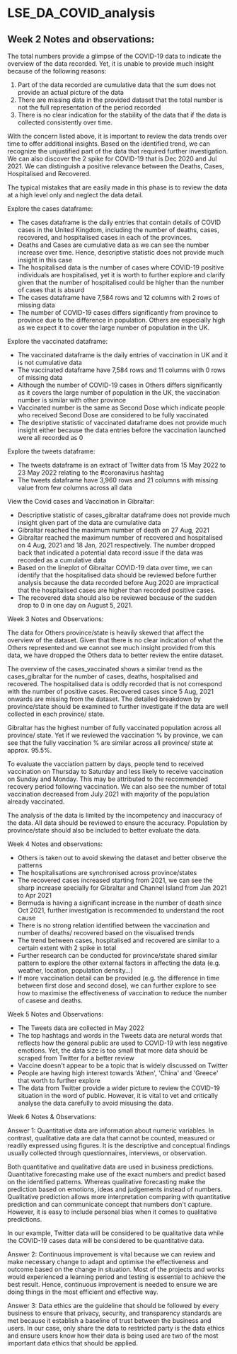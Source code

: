 # LSE_DA_COVID_analysis


## Week 2 Notes and observations:

The total numbers provide a glimpse of the COVID-19 data to indicate the overview of the data recorded. Yet, it is unable to provide much insight because of the following reasons:
1. Part of the data recorded are cumulative data that the sum does not provide an actual picture of the data
2. There are missing data in the provided dataset that the total number is not the full representation of the period recorded
3. There is no clear indication for the stability of the data that if the data is collected consistently over time.

With the concern listed above, it is important to review the data trends over time to offer additional insights. Based on the identified trend, we can recognize the unjustified part of the data that required further investigation. We can also discover the 2 spike for COVID-19 that is Dec 2020 and Jul 2021. We can distinguish a positive relevance between the Deaths, Cases, Hospitalised and Recovered.

The typical mistakes that are easily made in this phase is to review the data at a high level only and neglect the data detail.

Explore the cases dataframe:
- The cases dataframe is the daily entries that contain details of COVID cases in the United Kingdom, including the number of deaths, cases, recovered, and hospitalised cases in each of the provinces.
- Deaths and Cases are cumulative data as we can see the number increase over time. Hence, descriptive statistic does not provide much insight in this case
- The hospitalised data is the number of cases where COVID-19 positive individuals are hospitalised, yet it is worth to further explore and clarify given that the number of hospitalised could be higher than the number of cases that is absurd
- The cases dataframe have 7,584 rows and 12 columns with 2 rows of missing data
- The number of COVID-19 cases differs significantly from province to province due to the difference in population. Others are especially high as we expect it to cover the large number of population in the UK.

Explore the vaccinated dataframe:
- The vaccinated dataframe is the daily entries of vaccination in UK and it is not cumulative data
- The vaccinated dataframe have 7,584 rows and 11 columns with 0 rows of missing data
- Although the number of COVID-19 cases in Others differs significantly as it covers the large number of population in the UK, the vaccination number is similar with other province
- Vaccinated number is the same as Second Dose which indicate people who received Second Dose are considered to be fully vaccinated
- The desriptive statistic of vaccinated dataframe does not provide much insight either because the data entries before the vaccination launched were all recorded as 0

Explore the tweets dataframe:
- The tweets dataframe is an extract of Twitter data from 15 May 2022 to 23 May 2022 relating to the #coronavirus hashtag
- The tweets dataframe have 3,960 rows and 21 columns with missing value from few columns across all data

View the Covid cases and Vaccination in Gibraltar:
- Descriptive statistic of cases_gibraltar dataframe does not provide much insight given part of the data are cumulative data
- Gibraltar reached the maximum number of death on 27 Aug, 2021
- Gibraltar reached the maximum number of recovered and hospitalised on 4 Aug, 2021 and 18 Jan, 2021 respectively. The number dropped back that indicated a potential data record issue if the data was recorded as a cumulative data
- Based on the lineplot of Gibraltar COVID-19 data over time, we can identify that the hospitalised data should be reviewed before further analysis because the data recorded before Aug 2020 are impractical that the hospitalised cases are higher than recorded positive cases.
- The recovered data should also be reviewed because of the sudden drop to 0 in one day on August 5, 2021.



Week 3 Notes and Observations:

The data for Others province/state is heavily skewed that affect the overview of the dataset. Given that there is no clear indication of what the Others represented and we cannot see much insight provided from this data, we have dropped the Others data to better review the entire dataset.

The overview of the cases_vaccinated shows a similar trend as the cases_gibraltar for the number of cases, deaths, hospitalised and recovered. The hospitalised data is oddly recorded that is not correspond with the number of positive cases. Recovered cases since 5 Aug, 2021 onwards are missing from the dataset. The detailed breakdown by province/state should be examined to further investigate if the data are well collected in each province/ state.

Gibraltar has the highest number of fully vaccinated population across all province/ state. Yet if we reviewed the vaccination % by province, we can see that the fully vaccination % are similar across all province/ state at approx. 95.5%.

To evaluate the vacciation pattern by days, people tend to received vaccination on Thursday to Saturday and less likely to receive vaccination on Sunday and Monday. This may be attributed to the recommended recovery period following vaccination. We can also see the number of total vaccination decreased from July 2021 with majority of the population already vaccinated.

The analysis of the data is limited by the incompetency and inaccuracy of the data. All data should be reviewed to ensure the accuracy. Population by province/state should also be included to better evaluate the data.



Week 4 Notes and observations:

- Others is taken out to avoid skewing the dataset and better observe the patterns
- The hospitalisations are synchronised across province/states
- The recovered cases increased starting from 2021, we can see the sharp increase specially for Gibraltar and Channel Island from Jan 2021 to Apr 2021
- Bermuda is having a significant increase in the number of death since Oct 2021, further investigation is recommended to understand the root cause
- There is no strong relation identified between the vaccination and number of deaths/ recovered based on the visualised trends
- The trend between cases, hospitalised and recovered are similar to a certain extent with 2 spike in total
- Further research can be conducted for province/state shared similar pattern to explore the other external factors in affecting the data (e.g. weather, location, population density...)
- If more vaccination detail can be provided (e.g. the difference in time between first dose and second dose), we can further explore to see how to maximise the effectiveness of vaccination to reduce the number of casese and deaths.



Week 5 Notes and Observations:

- The Tweets data are collected in May 2022
- The top hashtags and words in the Tweets data are netural words that reflects how the general public are used to COVID-19 with less negative emotions. Yet, the data size is too small that more data should be scraped from Twitter for a better review
- Vaccine doesn't appear to be a topic that is widely discussed on Twitter
- People are having high interest towards 'Athen', 'China' and 'Greece' that worth to further explore
- The data from Twitter provide a wider picture to review the COVID-19 situation in the word of public. However, it is vital to vet and critically analyse the data carefully to avoid misusing the data.



Week 6 Notes & Observations:

Answer 1: Quantitative data are information about numeric variables. In contrast, qualitative data are data that cannot be counted, measured or readily expressed using figures. It is the descriptive and conceptual findings usually collected through questionnaires, interviews, or observation.

Both quantitative and qualitative data are used in business predictions. Quantitative forecasting make use of the exact numbers and predict based on the identified patterns. Whereas qualitative forecasting make the prediction based on emotions, ideas and judgements instead of numbers. Qualitative prediction allows more interpretation comparing with quantitative prediction and can communicate concept that numbers don't capture. However, it is easy to include personal bias when it comes to qualitative predictions.

In our example, Twitter data will be considered to be qualitative data while the COVID-19 cases data will be considered to be quantitative data.

Answer 2: Continuous improvement is vital because we can review and make necessary change to adapt and optimise the effectiveness and outcome based on the change in situation. Most of the projects and works would experienced a learning period and testing is essential to achieve the best result. Hence, continuous improvement is needed to ensure we are doing things in the most efficient and effective way.

Answer 3: Data ethics are the guideline that should be followed by every business to ensure that privacy, security, and transparency standards are met because it establish a baseline of trust between the business and users. In our case, only share the data to restricted party is the data ethics and ensure users know how their data is being used are two of the most important data ethics that should be applied.
